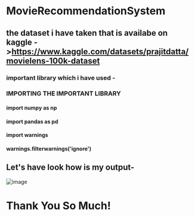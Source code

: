 # MovieRecommendationSystem
## the dataset i have taken that is availabe on kaggle ->https://www.kaggle.com/datasets/prajitdatta/movielens-100k-dataset
### important library which i have used -
### IMPORTING THE IMPORTANT LIBRARY
#### import numpy as np 
#### import pandas as pd 
#### import warnings 
#### warnings.filterwarnings('ignore')
## Let's have look how is my output-
![image](https://user-images.githubusercontent.com/119676300/236644375-951ea619-0f74-40c8-9a8c-9d3928ba4807.png)
# Thank You So Much!



